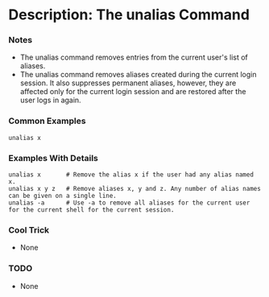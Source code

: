 # Description: The unalias Command

### Notes
* The unalias command removes entries from the current user's list of aliases.
* The unalias command removes aliases created during the current login session. It also suppresses permanent aliases,
  however, they are affected only for the current login session and are restored after the user logs in again.

### Common Examples
```shell
unalias x
```

### Examples With Details
```shell
unalias x       # Remove the alias x if the user had any alias named x.
unalias x y z   # Remove aliases x, y and z. Any number of alias names can be given on a single line.
unalias -a      # Use -a to remove all aliases for the current user for the current shell for the current session.
```

### Cool Trick
* None

### TODO
* None
